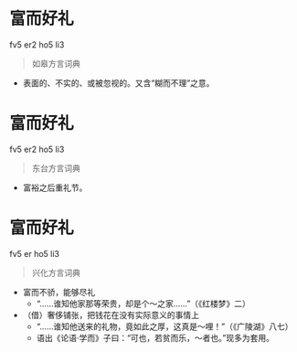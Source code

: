 # 富而好礼
fv5 er2 ho5 li3
> 如皋方言词典
- 表面的、不实的、或被忽视的。又含“糊而不理”之意。

# 富而好礼
fv5 er2 ho5 li3
> 东台方言词典
- 富裕之后重礼节。

# 富而好礼
fv5 er ho5 li3
> 兴化方言词典
- 富而不骄，能够尽礼
  - “……谁知他家那等荣贵，却是个～之家……”（《红楼梦》二）
- （借）奢侈铺张，把钱花在没有实际意义的事情上
  - “……谁知他送来的礼物，竟如此之厚，这真是～哩！”（《广陵湖》八七）
  - 语出《论语·学而》子曰：“可也，若贫而乐，～者也。”现多为套用。
